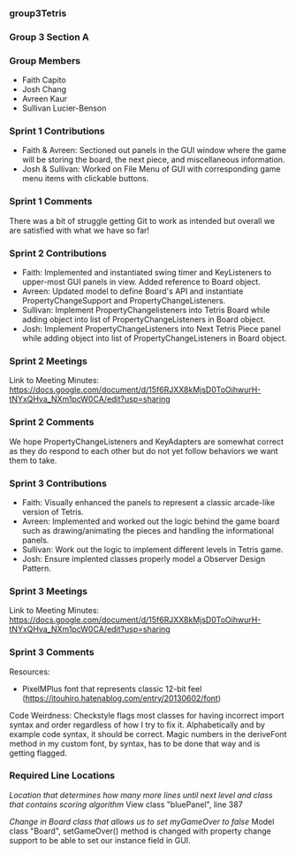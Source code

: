### **group3Tetris**
### **Group 3 Section A**

### Group Members
- Faith Capito
- Josh Chang
- Avreen Kaur
- Sullivan Lucier-Benson

### Sprint 1 Contributions
- Faith & Avreen: Sectioned out panels in the GUI window where the game will be storing the board, the next piece, and miscellaneous information.
- Josh & Sullivan: Worked on File Menu of GUI with corresponding game menu items with clickable buttons.

### Sprint 1 Comments
There was a bit of struggle getting Git to work as intended but overall we are satisfied with what we have so far!

### Sprint 2 Contributions
- Faith: Implemented and instantiated swing timer and KeyListeners to upper-most GUI panels in view. Added reference to Board object.
- Avreen: Updated model to define Board's API and instantiate PropertyChangeSupport and PropertyChangeListeners.
- Sullivan: Implement PropertyChangelisteners into Tetris Board while adding object into list of PropertyChangeListeners in Board object.
- Josh: Implement PropertyChangeListeners into Next Tetris Piece panel while adding object into list of PropertyChangeListeners in Board object.

### Sprint 2 Meetings
Link to Meeting Minutes: https://docs.google.com/document/d/15f6RJXX8kMjsD0ToOihwurH-tNYxQHva_NXm1pcW0CA/edit?usp=sharing

### Sprint 2 Comments
We hope PropertyChangeListeners and KeyAdapters are somewhat correct as they do respond to each other but do not yet follow behaviors we want them to take.


### Sprint 3 Contributions
- Faith: Visually enhanced the panels to represent a classic arcade-like version of Tetris.
- Avreen: Implemented and worked out the logic behind the game board such as drawing/animating the pieces and handling the informational panels.
- Sullivan: Work out the logic to implement different levels in Tetris game.
- Josh: Ensure implented classes properly model a Observer Design Pattern.

### Sprint 3 Meetings
Link to Meeting Minutes: https://docs.google.com/document/d/15f6RJXX8kMjsD0ToOihwurH-tNYxQHva_NXm1pcW0CA/edit?usp=sharing

### Sprint 3 Comments
Resources:
- PixelMPlus font that represents classic 12-bit feel (https://itouhiro.hatenablog.com/entry/20130602/font)

Code Weirdness: Checkstyle flags most classes for having incorrect import syntax and order regardless of how I try to fix it. Alphabetically and by example code syntax, it should be correct. Magic numbers in the deriveFont method in my custom font, by syntax, has to be done that way and is getting flagged. 

### Required Line Locations

*Location that determines how many more lines until next level and class that contains scoring algorithm*
View class "bluePanel", line 387

*Change in Board class that allows us to set myGameOver to false*
Model class "Board", setGameOver() method is changed with property change support to be able to set our instance field in GUI.

